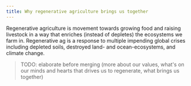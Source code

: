 ```yaml
---
title: Why regenerative agriculture brings us together
---
```


Regenerative agriculture is movement towards growing food and raising livestock in a way that enriches (instead of depletes) the ecosystems we farm in. Regenerative ag is a response to multiple impending global crises including depleted soils, destroyed land- and ocean-ecosystems, and climate change.

> TODO: elaborate before merging
> (more about our values, what's on our minds and hearts that drives us to regenerate, what brings us together)
